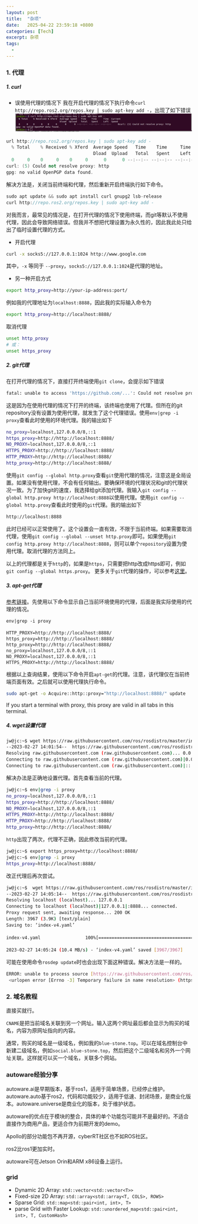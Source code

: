 ```yaml
---
layout: post
title:  "杂项"
date:   2025-04-22 23:59:18 +0800
categories: [Tech]
excerpt: 杂项
tags:
  - 
---
```


### 1. 代理

##### 1. curl

* 误使用代理的情况下
我在开启代理的情况下执行命令`curl http://repo.ros2.org/repos.key | sudo apt-key add -`，出现了如下错误
![pic1](/assets/images/posts/ros-ubuntu-qa/02-01.png)

```C++
url http://repo.ros2.org/repos.key | sudo apt-key add -
  % Total    % Received % Xferd  Average Speed   Time    Time     Time  Current
                                 Dload  Upload   Total   Spent    Left  Speed
  0     0    0     0    0     0      0      0 --:--:-- --:--:-- --:--:--     0
curl: (5) Could not resolve proxy: http
gpg: no valid OpenPGP data found.
```

解决方法是，关闭当前终端和代理，然后重新开启终端执行如下命令。

```C++
sudo apt update && sudo apt install curl gnupg2 lsb-release
curl http://repo.ros2.org/repos.key | sudo apt-key add -
```

对我而言，最常见的情况是，在打开代理的情况下使用终端，而git等默认不使用代理，因此会导致网络错误。但我并不想把代理设置为永久性的，因此我此处只给出了临时设置代理的方式。

* 开启代理

```Bash
curl -x socks5://127.0.0.1:1024 http://www.google.com 
```

其中，`-x` 等同于 `--proxy`，`socks5://127.0.0.1:1024`是代理的地址。<br />

* 另一种开启方式

```Bash
export http_proxy=http://your-ip-address:port/
```

例如我的代理地址为`localhost:8888`，因此我的实际输入命令为

```Bash
export http_proxy=http://localhost:8888/
```

取消代理

```bash
unset http_proxy
# 或：
unset https_proxy
```

##### 2. git代理

在打开代理的情况下，直接打开终端使用`git clone`，会提示如下错误

```Bash
fatal: unable to access 'https://github.com/...': Could not resolve proxy: http
```

这是因为在使用代理的情况下打开的终端，该终端也使用了代理。但所在的git repository没有设置为使用代理，就发生了这个代理错误。使用`env|grep -i proxy`查看此时使用的环境代理。我的输出如下

```Bash
no_proxy=localhost,127.0.0.0/8,::1
https_proxy=http://http://localhost:8888/
NO_PROXY=localhost,127.0.0.0/8,::1
HTTPS_PROXY=http://http://localhost:8888/
HTTP_PROXY=http://http://localhost:8888/
http_proxy=http://http://localhost:8888/
```

使用`git config --global http.proxy`查看`git`使用代理的情况，注意这是全局设置。如果没有使用代理，不会有任何输出。要确保环境的代理状况和git的代理状况一致。为了加快git的速度，我选择给git添加代理。我输入`git config --global http.proxy http://localhost:8888`以使用代理。使用`git config --global http.proxy`查看此时使用的`git`代理。我的输出如下

```Bash
http://localhost:8888
```

此时已经可以正常使用了。这个设置会一直有效，不限于当前终端。如果需要取消代理，使用`git config --global --unset http.proxy`即可。如果使用`git config http.proxy http://localhost:8888`，则可以单个`repository`设置为使用代理。取消代理的方法同上。</br>

以上的代理都是关于`http`的，如果是`https`，只需要把http改成https即可，例如`git config --global https.proxy`。
更多关于`git`代理的操作，可以参考[这里](https://www.jianshu.com/p/739f139cf13c)。</br>

##### 3. apt-get代理

[参考链接](https://blog.csdn.net/lonelysky/article/details/81059339)。先使用以下命令显示自己当前环境使用的代理，后面是我实际使用的代理的情况。

```
env|grep -i proxy

HTTP_PROXY=http://http://localhost:8888/
https_proxy=http://http://localhost:8888/
http_proxy=http://http://localhost:8888/
no_proxy=localhost,127.0.0.0/8,::1
NO_PROXY=localhost,127.0.0.0/8,::1
HTTPS_PROXY=http://http://localhost:8888/
```

根据以上查询结果，使用以下命令开启`apt-get`的代理。注意，该代理仅在当前终端页面有效。之后就可以使用代理执行命令。

```bash
sudo apt-get -o Acquire::http::proxy="http://localhost:8888/" update
```

If you start a terminal with proxy, this proxy are valid in all tabs in this terminal.</br>

##### 4. wget设置代理

```Bash
jw@jc:~$ wget https://raw.githubusercontent.com/ros/rosdistro/master/index-v4.yaml
--2023-02-27 14:01:54--  https://raw.githubusercontent.com/ros/rosdistro/master/index-v4.yaml
Resolving raw.githubusercontent.com (raw.githubusercontent.com)... 0.0.0.0, ::
Connecting to raw.githubusercontent.com (raw.githubusercontent.com)|0.0.0.0|:443... failed: Connection refused.
Connecting to raw.githubusercontent.com (raw.githubusercontent.com)|::|:443... failed: Connection refused.
```

解决办法是正确地设置代理。首先查看当前的代理。

```Bash
jw@jc:~$ env|grep -i proxy
no_proxy=localhost,127.0.0.0/8,::1
https_proxy=http://http://localhost:8888/
NO_PROXY=localhost,127.0.0.0/8,::1
HTTPS_PROXY=http://http://localhost:8888/
HTTP_PROXY=http://http://localhost:8888/
http_proxy=http://http://localhost:8888/
```

`http`出现了两次，代理不正确，因此修改当前的代理。

```Bash
jw@jc:~$ export https_proxy=http://localhost:8888/
jw@jc:~$ env|grep -i proxy
https_proxy=http://localhost:8888/
```

改正代理后再次尝试。

```Bash
jw@jc:~$  wget https://raw.githubusercontent.com/ros/rosdistro/master/index-v4.yaml
--2023-02-27 14:05:14--  https://raw.githubusercontent.com/ros/rosdistro/master/index-v4.yaml
Resolving localhost (localhost)... 127.0.0.1
Connecting to localhost (localhost)|127.0.0.1|:8888... connected.
Proxy request sent, awaiting response... 200 OK
Length: 3967 (3.9K) [text/plain]
Saving to: ‘index-v4.yaml’

index-v4.yaml                 100%[=================================================>]   3.87K  --.-KB/s    in 0s      

2023-02-27 14:05:24 (10.4 MB/s) - ‘index-v4.yaml’ saved [3967/3967]
```

可能在使用命令`rosdep update`时也会出现下面这种错误。解决方法是一样的。

```Bash
ERROR: unable to process source [https://raw.githubusercontent.com/ros/rosdistro/master/rosdep/python.yaml]:
 <urlopen error [Errno -3] Temporary failure in name resolution> (https://raw.githubusercontent.com/ros/rosdistro/master/rosdep/python.yaml)
```

### 2. 域名教程

直接买就行。

`CNAME`是把当前域名关联到另一个网址。输入这两个网址最后都会显示为购买的域名，内容为原网址指向的内容。

通常，购买的域名是一级域名，例如我的`blue-stone.top`。可以在域名控制台中新建二级域名，例如`social.blue-stone.top`，然后把这个二级域名和另外一个网址关联。这样就可以买一个域名，关联多个网站。

### autoware经验分享

autoware.ai是早期版本，基于ros1，适用于简单场景，已经停止维护。autoware.auto基于ros2，代码和功能较少，适用于低速、封闭场景，是商业化版本。autoware.universe是商业化的版本，处于维护状态。

autoware的优点在于模块的整合，具体的单个功能包可能并不是最好的。不适合直接作为商用产品，更适合作为前期开发的demo。

Apollo的部分功能包不再开源，cyberRT社区也不如ROS社区。

ros2比ros1更加实时。

autoware可在Jetson Orin和ARM x86设备上运行。

### grid

* Dynamic 2D Array: `std::vector<std::vector<T>>`
* Fixed-size 2D Array: `std::array<std::array<T, COLS>, ROWS>`
* Sparse Grid: `std::map<std::pair<int, int>, T>`
* parse Grid with Faster Lookup: `std::unordered_map<std::pair<int, int>, T, CustomHash>`